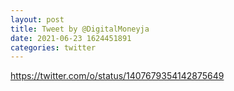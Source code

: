 ```yaml
--- 
layout: post 
title: Tweet by @DigitalMoneyja 
date: 2021-06-23 1624451891 
categories: twitter 
--- 
```

https://twitter.com/o/status/1407679354142875649